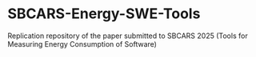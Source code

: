 # SBCARS-Energy-SWE-Tools
Replication repository of the paper submitted to SBCARS 2025 (Tools for Measuring Energy Consumption of Software)
